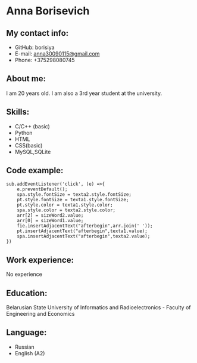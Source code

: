 # Anna Borisevich
## My contact info:
+ GitHub: borisiya
+ E-mail: anna30090115@gmail.com
+ Phone: +375298080745
## About me:
I am 20 years old. I am also a 3rd year student at the university.
## Skills:
+ C/C++ (basic)
+ Python
+ HTML
+ CSS(basic)
+ MySQL,SQLite
## Code example:
```
sub.addEventListener('click', (e) =>{
    e.preventDefault();
    spa.style.fontSize = texta2.style.fontSize;
    pt.style.fontSize = texta1.style.fontSize;
    pt.style.color = texta1.style.color;
    spa.style.color = texta2.style.color;
    arr[2] = sizeWord2.value;
    arr[0] = sizeWord1.value;
    fie.insertAdjacentText("afterbegin",arr.join(' '));
    pt.insertAdjacentText("afterbegin",texta1.value);
    spa.insertAdjacentText("afterbegin",texta2.value);
})
```
## Work experience:
No experience
## Education:
Belarusian State University of Informatics and Radioelectronics - 
Faculty of Engineering and Economics
## Language:
+ Russian
+ English (A2)
